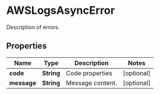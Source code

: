 

# AWSLogsAsyncError

Description of errors.
## Properties

Name | Type | Description | Notes
------------ | ------------- | ------------- | -------------
**code** | **String** | Code properties |  [optional]
**message** | **String** | Message content. |  [optional]



